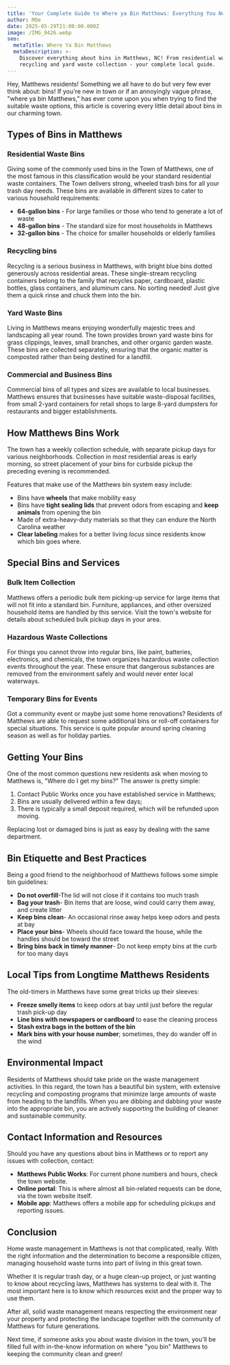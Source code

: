 ```yaml
---
title: 'Your Complete Guide to Where ya Bin Matthews: Everything You Need to Know'
author: MOe
date: 2025-05-29T21:00:00.000Z
image: /IMG_9426.webp
seo:
  metaTitle: Where Ya Bin Matthews
  metaDescription: >-
    Discover everything about bins in Matthews, NC! From residential waste to
    recycling and yard waste collection - your complete local guide.
---
```


Hey, Matthews residents! Something we all have to do but very few ever think about: bins! If you're new in town or if an annoyingly vague phrase, "where ya bin Matthews," has ever come upon you when trying to find the suitable waste options, this article is covering every little detail about bins in our charming town.

## Types of Bins in Matthews

### Residential Waste Bins

Giving some of the commonly used bins in the Town of Matthews, one of the most famous in this classification would be your standard residential waste containers. The Town delivers strong, wheeled trash bins for all your trash day needs. These bins are available in different sizes to cater to various household requirements:

* **64-gallon bins** - For large families or those who tend to generate a lot of waste
* **48-gallon bins** - The standard size for most households in Matthews
* **32-gallon bins** - The choice for smaller households or elderly families

### Recycling bins

Recycling is a serious business in Matthews, with bright blue bins dotted generously across residential areas. These single-stream recycling containers belong to the family that recycles paper, cardboard, plastic bottles, glass containers, and aluminum cans. No sorting needed! Just give them a quick rinse and chuck them into the bin.

### Yard Waste Bins

Living in Matthews means enjoying wonderfully majestic trees and landscaping all year round. The town provides brown yard waste bins for grass clippings, leaves, small branches, and other organic garden waste. These bins are collected separately, ensuring that the organic matter is composted rather than being destined for a landfill.

### Commercial and Business Bins

Commercial bins of all types and sizes are available to local businesses. Matthews ensures that businesses have suitable waste-disposal facilities, from small 2-yard containers for retail shops to large 8-yard dumpsters for restaurants and bigger establishments.

## How Matthews Bins Work

The town has a weekly collection schedule, with separate pickup days for various neighborhoods. Collection in most residential areas is early morning, so street placement of your bins for curbside pickup the preceding evening is recommended.

Features that make use of the Matthews bin system easy include:

* Bins have **wheels** that make mobility easy
* Bins have **tight sealing lids** that prevent odors from escaping and **keep animals** from opening the bin
* Made of extra-heavy-duty materials so that they can endure the North Carolina weather
* **Clear labeling** makes for a better living *locus* since residents know which bin goes where.

## Special Bins and Services

### Bulk Item Collection

Matthews offers a periodic bulk item picking-up service for large items that will not fit into a standard bin. Furniture, appliances, and other oversized household items are handled by this service. Visit the town's website for details about scheduled bulk pickup days in your area.

### Hazardous Waste Collections

For things you cannot throw into regular bins, like paint, batteries, electronics, and chemicals, the town organizes hazardous waste collection events throughout the year. These ensure that dangerous substances are removed from the environment safely and would never enter local waterways.

### Temporary Bins for Events

Got a community event or maybe just some home renovations? Residents of Matthews are able to request some additional bins or roll-off containers for special situations. This service is quite popular around spring cleaning season as well as for holiday parties.

## Getting Your Bins

One of the most common questions new residents ask when moving to Matthews is, "Where do I get my bins?" The answer is pretty simple:

1. Contact Public Works once you have established service in Matthews;
2. Bins are usually delivered within a few days;
3. There is typically a small deposit required, which will be refunded upon moving.

Replacing lost or damaged bins is just as easy by dealing with the same department.

## Bin Etiquette and Best Practices

Being a good friend to the neighborhood of Matthews follows some simple bin guidelines:

* **Do not overfill**-The lid will not close if it contains too much trash
* **Bag your trash**- Bin items that are loose, wind could carry them away, and create litter
* **Keep bins clean**- An occasional rinse away helps keep odors and pests at bay
* **Place your bins**- Wheels should face toward the house, while the handles should be toward the street
* **Bring bins back in timely manner**- Do not keep empty bins at the curb for too many days

## Local Tips from Longtime Matthews Residents

The old-timers in Matthews have some great tricks up their sleeves:

* **Freeze smelly items** to keep odors at bay until just before the regular trash pick-up day
* **Line bins with newspapers or cardboard** to ease the cleaning process
* **Stash extra bags in the bottom of the bin**
* **Mark bins with your house number**; sometimes, they do wander off in the wind

## Environmental Impact

Residents of Matthews should take pride on the waste management activities. In this regard, the town has a beautiful bin system, with extensive recycling and composting programs that minimize large amounts of waste from heading to the landfills. When you are dibbing and dabbing your waste into the appropriate bin, you are actively supporting the building of cleaner and sustainable community.

## Contact Information and Resources

Should you have any questions about bins in Matthews or to report any issues with collection, contact:

* **Matthews Public Works**: For current phone numbers and hours, check the town website.
* **Online portal**: This is where almost all bin-related requests can be done, via the town website itself.
* **Mobile app**: Matthews offers a mobile app for scheduling pickups and reporting issues.

## Conclusion

Home waste management in Matthews is not that complicated, really. With the right information and the determination to become a responsible citizen, managing household waste turns into part of living in this great town.

Whether it is regular trash day, or a huge clean-up project, or just wanting to know about recycling laws, Matthews has systems to deal with it. The most important here is to know which resources exist and the proper way to use them.

After all, solid waste management means respecting the environment near your property and protecting the landscape together with the community of Matthews for future generations.

Next time, if someone asks you about waste division in the town, you'll be filled full with in-the-know information on where "you bin" Matthews to keeping the community clean and green!
